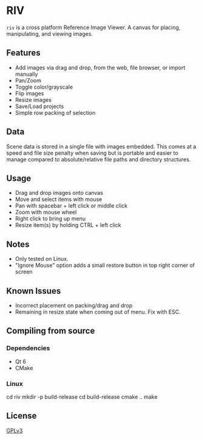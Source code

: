 # RIV
`riv` is a cross platform Reference Image Viewer. A canvas for placing, manipulating, and viewing images.




## Features
- Add images via drag and drop, from the web, file browser, or import manually
- Pan/Zoom
- Toggle color/grayscale
- Flip images
- Resize images
- Save/Load projects
- Simple row packing of selection


## Data
Scene data is stored in a single file with images embedded. This comes at a speed and file size penalty when saving but is portable and easier to manage compared to absolute/relative file paths and directory structures.


## Usage
- Drag and drop images onto canvas
- Move and select items with mouse
- Pan with spacebar + left click or middle click
- Zoom with mouse wheel
- Right click to bring up menu
- Resize item(s) by holding CTRL + left click


## Notes
- Only tested on Linux.
- "Ignore Mouse" option adds a small restore button in top right corner of screen


## Known Issues
- Incorrect placement on packing/drag and drop
- Remaining in resize state when coming out of menu. Fix with ESC.


## Compiling from source
### Dependencies
- Qt 6
- CMake


### Linux


cd riv
mkdir -p build-release
cd build-release
cmake ..
make



## License
[GPLv3](https://choosealicense.com/licenses/gpl-3.0/)

